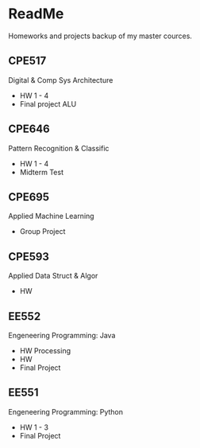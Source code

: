 # ReadMe

Homeworks and projects backup of my master cources.

## CPE517
Digital & Comp Sys Architecture

* HW 1 - 4
* Final project ALU

## CPE646
Pattern Recognition & Classific

* HW 1 - 4
* Midterm Test

## CPE695
Applied Machine Learning

* Group Project

## CPE593
Applied Data Struct & Algor

* HW

## EE552
Engeneering Programming: Java

* HW Processing
* HW 
* Final Project

## EE551
Engeneering Programming: Python

* HW 1 - 3
* Final Project